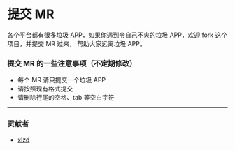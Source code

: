 # 提交 MR

各个平台都有很多垃圾 APP，如果你遇到令自己不爽的垃圾 APP，欢迎 fork 这个项目，并提交 MR 过来，
帮助大家远离垃圾 APP。

### 提交 MR 的一些注意事项（不定期修改）

* 每个 MR 请只提交一个垃圾 APP
* 请按照现有格式提交
* 请删除行尾的空格、tab 等空白字符

---

### 贡献者

  - [xlzd](https://xlzd.me)
